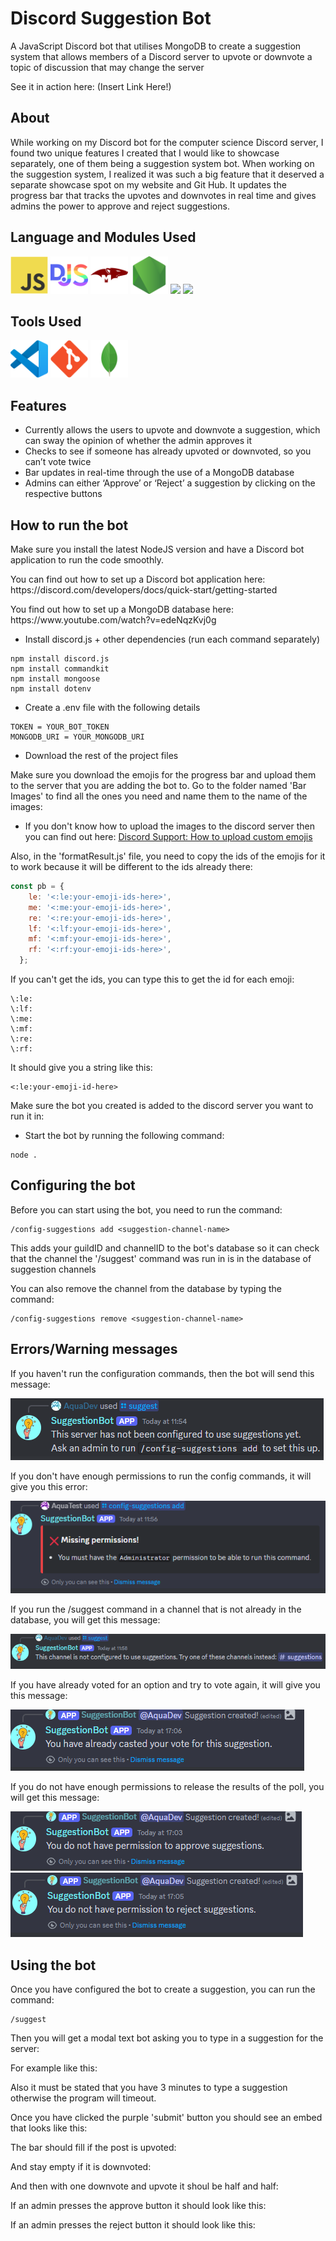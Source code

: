 <h1 align="left">Discord Suggestion Bot</h1>
<p align="left">A JavaScript Discord bot that utilises MongoDB to create a suggestion system that allows members of a Discord server to upvote or downvote a topic of discussion that may change the server</p>

<p align="left">See it in action here: (Insert Link Here!)</p>
<h2>About</h2>
<p>
  While working on my Discord bot for the computer science Discord server, I found two unique features I created that I would like to showcase separately, one of them being a suggestion system bot. When working on the suggestion system, I realized it was such a big feature that it deserved a separate showcase spot on my website and Git Hub. It updates the progress bar that tracks the upvotes and downvotes in real time and gives admins the power to approve and reject suggestions.  
</p>

<h2>Language and Modules Used</h2>
<div align="start">
  <img src="https://raw.githubusercontent.com/devicons/devicon/master/icons/javascript/javascript-original.svg" hieght="50" width="60">
  <img src="https://raw.githubusercontent.com/devicons/devicon/master/icons/discordjs/discordjs-original.svg" hieght="50" width="60">
  <img src="https://raw.githubusercontent.com/devicons/devicon/master/icons/mongoose/mongoose-original.svg" hieght="50" width="60">
  <img src="https://raw.githubusercontent.com/devicons/devicon/master/icons/nodejs/nodejs-original.svg" hieght="50" width="60">
  <img src="https://raw.githubusercontent.com/motdotla/dotenv/master/dotenv.svg" hieght="50" width="60">
  <img src="https://raw.githubusercontent.com/underctrl-io/commandkit/next/apps/docs/public/logo_lg.webp" hieght="50" width="60">
</div>

<h2>Tools Used</h2>
<div align="start">
  <img src="https://raw.githubusercontent.com/devicons/devicon/master/icons/vscode/vscode-original.svg" hieght="50" width="60">
  <img src="https://raw.githubusercontent.com/devicons/devicon/master/icons/git/git-original.svg" hieght="50" width="60">
  <img src="https://raw.githubusercontent.com/devicons/devicon/master/icons/mongodb/mongodb-original.svg" hieght="50" width="60">
</div>

<h2>Features</h2>

-	Currently allows the users to upvote and downvote a suggestion, which can sway the opinion of whether the admin approves it
-	Checks to see if someone has already upvoted or downvoted, so you can’t vote twice
-	Bar updates in real-time through the use of a MongoDB database
-	Admins can either ‘Approve’ or ‘Reject’ a suggestion by clicking on the respective buttons 


<h2>How to run the bot</h2>
<p align="left">Make sure you install the latest NodeJS version and have a Discord bot application to run the code smoothly.</p>
<p align="left">You can find out how to set up a Discord bot application here: https://discord.com/developers/docs/quick-start/getting-started</p>
<p align="left">You find out how to set up a MongoDB database here: https://www.youtube.com/watch?v=edeNqzKvj0g</p>

- Install discord.js + other dependencies (run each command separately)
```
npm install discord.js
npm install commandkit
npm install mongoose
npm install dotenv
```

- Create a .env file with the following details
```
TOKEN = YOUR_BOT_TOKEN
MONGODB_URI = YOUR_MONGODB_URI
```
- Download the rest of the project files


Make sure you download the emojis for the progress bar and upload them to the server that you are adding the bot to. Go to the folder named 'Bar Images' to find all the ones you need and name them to the name of the images:
- If you don't know how to upload the images to the discord server then you can find out here: <a href="https://support.discord.com/hc/en-us/articles/360036479811-Custom-Emojis#:~:text=To%20upload%20custom%20emojis%2C%20choose,to%20upload%20a%20custom%20emoji." title="Discord Support: How to upload custom emojis">Discord Support: How to upload custom emojis</a>

Also, in the 'formatResult.js' file, you need to copy the ids of the emojis for it to work because it will be different to the ids already there:

```js
const pb = {
    le: '<:le:your-emoji-ids-here>',
    me: '<:me:your-emoji-ids-here>',
    re: '<:re:your-emoji-ids-here>',
    lf: '<:lf:your-emoji-ids-here>',
    mf: '<:mf:your-emoji-ids-here>',
    rf: '<:rf:your-emoji-ids-here>',
  };
```

If you can't get the ids, you can type this to get the id for each emoji:
```
\:le:
\:lf:
\:me:
\:mf:
\:re:
\:rf:
```
It should give you a string like this:
```
<:le:your-emoji-id-here>
```
Make sure the bot you created is added to the discord server you want to run it in:
- Start the bot by running the following command:
```
node .
```

<h2>Configuring the bot</h2>
<p>Before you can start using the bot, you need to run the command:</p>

```
/config-suggestions add <suggestion-channel-name>
```
<p>This adds your guildID and channelID to the bot's database so it can check that the channel the '/suggest' command was run in is in the database of suggestion channels</p>

<p>You can also remove the channel from the database by typing the command:</p>

```
/config-suggestions remove <suggestion-channel-name>
```

<h2>Errors/Warning messages</h2>
<p>If you haven't run the configuration commands, then the bot will send this message:</p>
<img src="/imgs/Warning1.png">
<p>If you don't have enough permissions to run the config commands, it will give you this error:</p>
<img src="/imgs/Warning2.png">
<p>If you run the /suggest command in a channel that is not already in the database, you will get this message:</p>
<img src="/imgs/Warning3.png">
<p>If you have already voted for an option and try to vote again, it will give you this message:</p>
<img src="/imgs/Warning6.png">
<p>If you do not have enough permissions to release the results of the poll, you will get this message:</p>
<img src="/imgs/Warning4.png">
<img src="/imgs/Warning5.png">

<h2>Using the bot</h2>
<p>Once you have configured the bot to create a suggestion, you can run the command:</p>

```
/suggest
```

<p>Then you will get a modal text bot asking you to type in a suggestion for the server:</p>


<p>For example like this:</p>


<p>Also it must be stated that you have 3 minutes to type a suggestion otherwise the program will timeout.</p>

<p>Once you have clicked the purple 'submit' button you should see an embed that looks like this:</p>

<p>The bar should fill if the post is upvoted:</p>

<p>And stay empty if it is downvoted:</p>

<p>And then with one downvote and upvote it shoul be half and half:</p>

<p>If an admin presses the approve button it should look like this:</p>

<p>If an admin presses the reject button it should look like this:</p>




